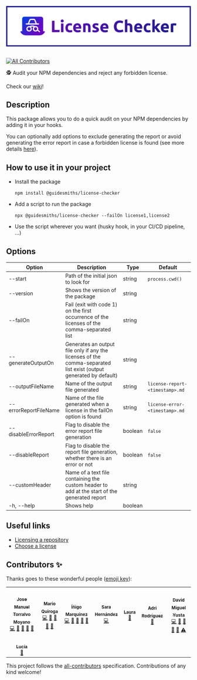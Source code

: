 <div style="display:flex; align-items:center; justify-content:center">
  <img alt="logo" src="./assets/banner-with-border.svg" width="100%" />
</div>

<br />

<!-- ALL-CONTRIBUTORS-BADGE:START - Do not remove or modify this section -->
[![All Contributors](https://img.shields.io/badge/all_contributors-8-orange.svg?style=flat-square)](#contributors-)
<!-- ALL-CONTRIBUTORS-BADGE:END -->

🕵️ Audit your NPM dependencies and reject any forbidden license.

Check our [wiki](https://github.com/guidesmiths/license-checker/wiki)!

## Description

This package allows you to do a quick audit on your NPM dependencies by adding it in your hooks.

You can optionally add options to exclude generating the report or avoid generating the error report in case a forbidden license is found (see more details [here](#options)).

## How to use it in your project

- Install the package

  ```
  npm install @guidesmiths/license-checker
  ```

- Add a script to run the package

  ```
  npx @guidesmiths/license-checker --failOn license1,license2
  ```

- Use the script wherever you want (husky hook, in your CI/CD pipeline, ...)

## <a name="options"></a>Options

| Option | Description | Type  | Default  |
|---|---|---|---|
| --start | Path of the initial json to look for | string | `process.cwd()` |
| --version | Shows the version of the package | string |   |
| --failOn | Fail (exit with code 1) on the first occurrence of the licenses of the comma-separated list | string |   |
| --generateOutputOn | Generates an output file only if any the licenses of the comma-separated list exist (output generated by default) | string |   |
| --outputFileName | Name of the output file generated | string | `license-report-<timestamp>.md` |
| --errorReportFileName | Name of the file generated when a license in the failOn option is found | string | `license-error-<timestamp>.md` |
| --disableErrorReport | Flag to disable the error report file generation | boolean | `false` |
| --disableReport | Flag to disable the report file generation, whether there is an error or not | boolean | `false` |
| --customHeader | Name of a text file containing the custom header to add at the start of the generated report | string | |
| -h, --help | Shows help | boolean |   |

## Useful links

- [Licensing a repository](https://docs.github.com/en/github/creating-cloning-and-archiving-repositories/licensing-a-repository)
- [Choose a license](https://choosealicense.com/appendix/)

## Contributors ✨

Thanks goes to these wonderful people ([emoji key](https://allcontributors.org/docs/en/emoji-key)):

<!-- ALL-CONTRIBUTORS-LIST:START - Do not remove or modify this section -->
<!-- prettier-ignore-start -->
<!-- markdownlint-disable -->
<table>
  <tr>
    <td align="center"><a href="https://github.com/jmtorralvo"><img src="https://avatars.githubusercontent.com/u/6839860?v=4?s=100" width="100px;" alt=""/><br /><sub><b>Jose Manuel Torralvo Moyano</b></sub></a><br /><a href="https://github.com/guidesmiths/license-checker/commits?author=jmtorralvo" title="Code">💻</a> <a href="https://github.com/guidesmiths/license-checker/commits?author=jmtorralvo" title="Documentation">📖</a> <a href="#ideas-jmtorralvo" title="Ideas, Planning, & Feedback">🤔</a> <a href="#maintenance-jmtorralvo" title="Maintenance">🚧</a> <a href="https://github.com/guidesmiths/license-checker/pulls?q=is%3Apr+reviewed-by%3Ajmtorralvo" title="Reviewed Pull Requests">👀</a></td>
    <td align="center"><a href="https://github.com/MarioQuiroga32"><img src="https://avatars.githubusercontent.com/u/43605474?v=4?s=100" width="100px;" alt=""/><br /><sub><b>Mario Quiroga</b></sub></a><br /><a href="https://github.com/guidesmiths/license-checker/commits?author=MarioQuiroga32" title="Code">💻</a> <a href="https://github.com/guidesmiths/license-checker/commits?author=MarioQuiroga32" title="Documentation">📖</a> <a href="#ideas-MarioQuiroga32" title="Ideas, Planning, & Feedback">🤔</a> <a href="#maintenance-MarioQuiroga32" title="Maintenance">🚧</a> <a href="https://github.com/guidesmiths/license-checker/pulls?q=is%3Apr+reviewed-by%3AMarioQuiroga32" title="Reviewed Pull Requests">👀</a></td>
    <td align="center"><a href="https://github.com/inigomarquinez"><img src="https://avatars.githubusercontent.com/u/25435858?v=4?s=100" width="100px;" alt=""/><br /><sub><b>Íñigo Marquínez</b></sub></a><br /><a href="https://github.com/guidesmiths/license-checker/commits?author=inigomarquinez" title="Code">💻</a> <a href="https://github.com/guidesmiths/license-checker/commits?author=inigomarquinez" title="Documentation">📖</a> <a href="#ideas-inigomarquinez" title="Ideas, Planning, & Feedback">🤔</a> <a href="#maintenance-inigomarquinez" title="Maintenance">🚧</a> <a href="https://github.com/guidesmiths/license-checker/pulls?q=is%3Apr+reviewed-by%3Ainigomarquinez" title="Reviewed Pull Requests">👀</a></td>
    <td align="center"><a href="https://github.com/LonelyPrincess"><img src="https://avatars.githubusercontent.com/u/17673317?v=4?s=100" width="100px;" alt=""/><br /><sub><b>Sara Hernández</b></sub></a><br /><a href="https://github.com/guidesmiths/license-checker/commits?author=LonelyPrincess" title="Code">💻</a></td>
    <td align="center"><a href="https://github.com/dustytrinkets"><img src="https://avatars.githubusercontent.com/u/18383417?v=4?s=100" width="100px;" alt=""/><br /><sub><b>Laura</b></sub></a><br /><a href="https://github.com/guidesmiths/license-checker/pulls?q=is%3Apr+reviewed-by%3Adustytrinkets" title="Reviewed Pull Requests">👀</a></td>
    <td align="center"><a href="https://github.com/ardguezsoc"><img src="https://avatars.githubusercontent.com/u/79102959?v=4?s=100" width="100px;" alt=""/><br /><sub><b>Adri Rodríguez </b></sub></a><br /><a href="https://github.com/guidesmiths/license-checker/pulls?q=is%3Apr+reviewed-by%3Aardguezsoc" title="Reviewed Pull Requests">👀</a></td>
    <td align="center"><a href="https://github.com/neodmy"><img src="https://avatars.githubusercontent.com/u/36865163?v=4?s=100" width="100px;" alt=""/><br /><sub><b>David Miguel Yusta</b></sub></a><br /><a href="https://github.com/guidesmiths/license-checker/commits?author=neodmy" title="Code">💻</a> <a href="https://github.com/guidesmiths/license-checker/commits?author=neodmy" title="Documentation">📖</a> <a href="#ideas-neodmy" title="Ideas, Planning, & Feedback">🤔</a> <a href="#maintenance-neodmy" title="Maintenance">🚧</a> <a href="https://github.com/guidesmiths/license-checker/pulls?q=is%3Apr+reviewed-by%3Aneodmy" title="Reviewed Pull Requests">👀</a> <a href="https://github.com/guidesmiths/license-checker/commits?author=neodmy" title="Tests">⚠️</a></td>
  </tr>
  <tr>
    <td align="center"><a href="https://github.com/lcruz45"><img src="https://avatars.githubusercontent.com/u/91122266?v=4?s=100" width="100px;" alt=""/><br /><sub><b>Lucía</b></sub></a><br /><a href="#design-lcruz45" title="Design">🎨</a></td>
  </tr>
</table>

<!-- markdownlint-restore -->
<!-- prettier-ignore-end -->

<!-- ALL-CONTRIBUTORS-LIST:END -->

This project follows the [all-contributors](https://github.com/all-contributors/all-contributors) specification. Contributions of any kind welcome!
